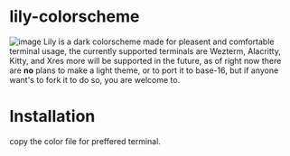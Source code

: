 # lily-colorscheme
![image](https://user-images.githubusercontent.com/83582297/143367292-5390df7d-3fb1-478d-95db-579c4bbdabc1.png)
Lily is a dark colorscheme made for pleasent and comfortable terminal usage, the currently supported terminals are Wezterm, Alacritty, Kitty, and Xres more will be supported in the future, as of right now there are **no** plans to make a light theme, or to port it to base-16, but if anyone want's to fork it to do so, you are welcome to.
# Installation
copy the color file for preffered terminal.
